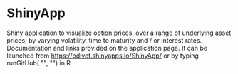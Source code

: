 ShinyApp
========

Shiny application to visualize option prices, over a range of underlying asset prices, by varying volatility, time to maturity and / or interest rates. Documentation and links provided on the application page. 
It can be launched from https://bdivet.shinyapps.io/ShinyApp/ or by typing runGitHub( "<ShinyApp>", "<bdivet>") in R

